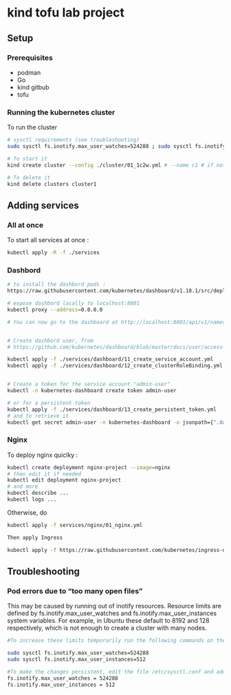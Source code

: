 # kind tofu lab project

## Setup

### Prerequisites 

- podman
- Go
- kind gitbub
- tofu

### Running the kubernetes cluster 

To run the cluster
```bash
# sysctl requirements (see troubleshooting)
sudo sysctl fs.inotify.max_user_watches=524288 ; sudo sysctl fs.inotify.max_user_instances=512

# To start it
kind create cluster --config ./cluster/01_1c2w.yml # --name c1 # if not in config file

# To delete it
kind delete clusters cluster1
```
## Adding services

### All at once

To start all services at once :

```bash
kubectl apply -R -f ./services
```

### Dashbord

```bash
# to install the dashbord pods :
https://raw.githubusercontent.com/kubernetes/dashboard/v1.10.1/src/deploy/recommended/kubernetes-dashboard.yaml

# expose dashbord locally to localhost:8001
kubectl proxy --address=0.0.0.0

# You can now go to the dashboard at http://localhost:8001/api/v1/namespaces/kube-system/services/https:kubernetes-dashboard:/proxy/ 


# Create dashbord user, from
# https://github.com/kubernetes/dashboard/blob/master/docs/user/access-control/creating-sample-user.md

kubectl apply -f ./services/dashboard/11_create_service_account.yml
kubectl apply -f ./services/dashboard/12_create_clusterRoleBinding.yml


# Create a token for the service account "admin-user"
kubectl -n kubernetes-dashboard create token admin-user

# or for a persistent token
kubectl apply -f ./services/dashboard/13_create_persistent_token.yml
# and to retrieve it
kubectl get secret admin-user -n kubernetes-dashboard -o jsonpath={".data.token"} | base64 -d

```

### Nginx

To deploy nginx quiclky :
```bash
kubectl create deployment nginx-project --image=nginx
# then edit it if needed
kubectl edit deployment nginx-project
# and more
kubectl describe ...
kubectl logs ...
```

Otherwise, do 

```bash
kubectl apply -f services/nginx/01_nginx.yml

Then apply Ingress

kubectl apply -f https://raw.githubusercontent.com/kubernetes/ingress-nginx/main/deploy/static/provider/kind/deploy.yaml

```


## Troubleshooting

### Pod errors due to “too many open files”

This may be caused by running out of inotify resources. Resource limits are defined by fs.inotify.max_user_watches and fs.inotify.max_user_instances system variables. For example, in Ubuntu these default to 8192 and 128 respectively, which is not enough to create a cluster with many nodes.

```bash
#To increase these limits temporarily run the following commands on the host:

sudo sysctl fs.inotify.max_user_watches=524288
sudo sysctl fs.inotify.max_user_instances=512

#To make the changes persistent, edit the file /etc/sysctl.conf and add these lines:
fs.inotify.max_user_watches = 524288
fs.inotify.max_user_instances = 512
```
